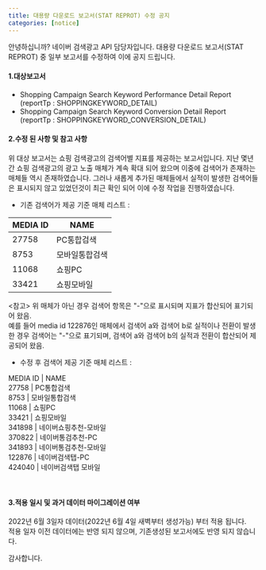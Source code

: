 ```yaml
---
title: 대용량 다운로드 보고서(STAT REPROT) 수정 공지 
categories: [notice]
---
```


안녕하십니까? 네이버 검색광고 API 담당자입니다.
대용량 다운로드 보고서(STAT REPROT) 중 일부 보고서를 수정하여 이에 공지 드립니다.  <br>


#### 1.대상보고서 <br>
* Shopping Campaign Search Keyword Performance Detail Report (reportTp : SHOPPINGKEYWORD_DETAIL)<br>
* Shopping Campaign Search Keyword Conversion Detail Report (reportTp : SHOPPINGKEYWORD_CONVERSION_DETAIL)<br>

#### 2.수정 된 사항 및 참고 사항 <br>
위 대상 보고서는 쇼핑 검색광고의 검색어별 지표를 제공하는 보고서입니다. 
지난 몇년간 쇼핑 검색광고의 광고 노출 매체가 계속 확대 되어 왔으며 이중에 검색어가 존재하는 매체들 역시 존재하였습니다.
그러나 새롭게 추가된 매체들에서 실적이 발생한 검색어들은 표시되지 않고 있었던것이 최근 확인 되어 
이에 수정 작업을 진행하였습니다. 

* 기존 검색어가 제공 기준 매체 리스트  : <br>

MEDIA ID | NAME
-- | --
27758 | PC통합검색
8753 | 모바일통합검색
11068 | 쇼핑PC
33421 | 쇼핑모바일

<참고>
위 매체가 아닌 경우 검색어 항목은 "-"으로 표시되며 지표가 합산되어 표기되어 왔음. <br>
예를 들어 media id 122876인 매체에서 검색어 a와 검색어 b로 실적이나 전환이 발생한 경우 
검색어는 "-"으로 표기되며, 검색어 a와 검색어 b의 실적과 전환이 합산되어 제공되어 왔음. <br>

* 수정 후 검색어 제공 기준 매체 리스트 : <br>

MEDIA ID | NAME <br>
   27758 | PC통합검색<br>
    8753 | 모바일통합검색<br>
   11068 | 쇼핑PC<br>
   33421 | 쇼핑모바일<br>
  341898 | 네이버쇼핑추천-모바일<br>
  370822 | 네이버통검추천-PC<br>
  341893 | 네이버통검추천-모바일<br>
  122876 | 네이버검색탭-PC<br>
  424040 | 네이버검색탭 모바일<br>

<br>

#### 3.적용 일시 및 과거 데이터 마이그레이션 여부  <br>

2022년 6월 3일자 데이터(2022년 6월 4일 새벽부터 생성가능) 부터 적용 됩니다.<br>
적용 일자 이전 데이터에는 반영 되지 않으며, 기존생성된 보고서에도 반영 되지 않습니다.<br> 
	
감사합니다.
